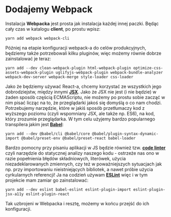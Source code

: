 # Dodajemy Webpack

Instalacja **Webpacka** jest prosta jak instalacja każdej innej paczki. Będąc cały czas w katalogu **client**, po prostu wpisz:

`yarn add webpack webpack-cli`

Później na etapie konfiguracji webpack-a do celów produkcyjnych, będziemy także potrzebowali kilku pluginów, więc możemy równie dobrze zainstalować je teraz:

`yarn add --dev clean-webpack-plugin html-webpack-plugin optimize-css-assets-webpack-plugin uglifyjs-webpack-plugin webpack-bundle-analyzer webpack-dev-server webpack-merge style-loader css-loader`

Jako że będziemy używać React-a, chcemy korzystać ze wszystkich jego dobrodziejstw, między innymi [**JSX**](https://reactjs.org/docs/introducing-jsx.html). Jako że JSX nie jest \(i nie będzie\) w żaden sposób częścią ECMAScriptu, nie możemy po prostu sobie zacząć w nim pisać licząc na to, że przeglądarki jakoś się domyślą o co nam chodzi. Potrzebujemy narzędzie, które w jakiś sposób przetłumaczy kod z wyższego poziomu \(czyli wspomniany JSX, ale także np. ES6\), na kod, który zrozumie przeglądarka. W tym celu użyjemy bardzo popularnego transpilera jakim jest [**Babel**](https://babeljs.io/docs/en/next/babel-core.html):

`yarn add --dev @babel/cli @babel/core @babel/plugin-syntax-dynamic-import @babel/preset-env @babel/preset-react babel-loader`

Bardzo pomocny przy pisaniu aplikacji w JS będzie również tzw. [**code linter** ](https://en.wikipedia.org/wiki/Lint_%28software%29)czyli narzędzie do statycznej analizy naszego kodu - ostrzeże nas ono w razie popełnienia błędów składniowych, literówek, użycia niezadeklarowanych zmiennych, czy też w poważniejszych sytuacjach jak np. przy importowaniu nieistniejących bibliotek, a nawet próbie użycia cyrkularnych referencji! Ja na codzień używam [**ESLint**](https://eslint.org/) więc i w tym projekcie mam zamiar go zainstalować:

`yarn add --dev eslint babel-eslint eslint-plugin-import eslint-plugin-jsx-a11y eslint-plugin-react`

Tak uzbrojeni w Webpacka i resztę, możemy w końcu przejść do ich konfiguracji.

